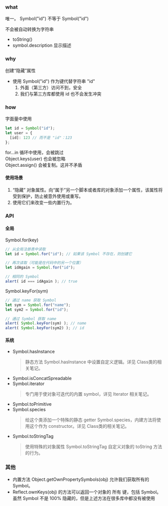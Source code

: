 ### what
唯一。 Symbol("id") 不等于 Symbol("id")  

不会被自动转换为字符串
- toString()
- symbol.description 显示描述

### why
创建“隐藏”属性
- 使用 Symbol("id") 作为键代替字符串 "id"
   1. 外面（第三方）访问不到，安全
   2. 我们与第三方库都使用 id 也不会发生冲突

### how
字面量中使用  
```js
let id = Symbol("id");
let user = {
  [id]: 123 // 而不是 "id"：123
};
```
for...in 循环中使用，会被跳过  
Object.keys(user) 也会被忽略  
Object.assign() 会被复制。这并不矛盾
#### 使用场景
1. “隐藏” 对象属性。向“属于”另一个脚本或者库的对象添加一个属性，该属性将受到保护，防止被意外使用或重写。
2. 使用它们来改变一些内置行为。

### API
#### 全局
Symbol.for(key)
```js
// 从全局注册表中读取
let id = Symbol.for("id"); // 如果该 Symbol 不存在，则创建它

// 再次读取（可能是在代码中的另一个位置）
let idAgain = Symbol.for("id");

// 相同的 Symbol
alert( id === idAgain ); // true
```
Symbol.keyFor(sym)
```js
// 通过 name 获取 Symbol
let sym = Symbol.for("name");
let sym2 = Symbol.for("id");

// 通过 Symbol 获取 name
alert( Symbol.keyFor(sym) ); // name
alert( Symbol.keyFor(sym2) ); // id
```

#### 系统
- Symbol.hasInstance
   > 静态方法 Symbol.hasInstance 中设置自定义逻辑。详见 Class类的相关笔记。
- Symbol.isConcatSpreadable
- Symbol.iterator
   > 专门用于使对象可迭代的内置 symbol，详见 Iterator 相关笔记。
- Symbol.toPrimitive
- Symbol.species
   > 给这个类添加一个特殊的静态 getter Symbol.species，内建方法将使用这个作为 constructor。详见 Class类的相关笔记。
- Symbol.toStringTag
   > 使用特殊的对象属性 Symbol.toStringTag 自定义对象的 toString 方法的行为。

### 其他
- 内置方法 Object.getOwnPropertySymbols(obj) 允许我们获取所有的 Symbol。  
- Reflect.ownKeys(obj) 的方法可以返回一个对象的 所有 键，包括 Symbol。
虽然 Symbol 不是 100% 隐藏的，但是上述方法在很多库中都没有被使用